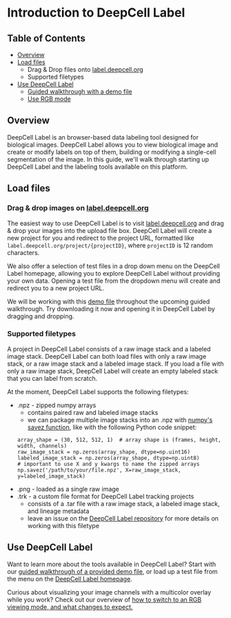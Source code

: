 # Introduction to DeepCell Label

## Table of Contents

* [Overview](#overview)
* [Load files](#load-files)
    * Drag & Drop files onto <a href="https://label.deepcell.org" target="_blank">label.deepcell.org</a>
    * Supported filetypes
* [Use DeepCell Label](#use-deepcell-label)
    * [Guided walkthrough with a demo file](DeepCell_Label_interactive_demo.md)
    * [Use RGB mode](DeepCell_Label_RGB.md)

## Overview

DeepCell Label is an browser-based data labeling tool designed for biological images. DeepCell Label allows you to view biological image and create or modify labels on top of them, building or modifying a single-cell segmentation of the image. In this guide, we'll walk through starting up DeepCell Label and the labeling tools available on this platform.

## Load files

### Drag & drop images on <a href="https://label.deepcell.org" target="_blank">label.deepcell.org</a>

The easiest way to use DeepCell Label is to visit <a href="https://label.deepcell.org" target="_blank">label.deepcell.org</a> and drag & drop your images into the upload file box. DeepCell Label will create a new project for you and redirect to the project URL, formatted like `label.deepcell.org/project/{projectID}`, where `projectID` is 12 random characters.

We also offer a selection of test files in a drop down menu on the DeepCell Label homepage, allowing you to explore DeepCell Label without providing your own data. Opening a test file from the dropdown menu will create and redirect you to a new project URL.

We will be working with this [demo file](https://caliban-input.s3.us-east-2.amazonaws.com/janelia_demo/HeLa-S3_janelia_demo_version.npz) throughout the upcoming guided walkthrough. Try downloading it now and opening it in DeepCell Label by dragging and dropping.

### Supported filetypes

A project in DeepCell Label consists of a raw image stack and a labeled image stack. DeepCell Label can both load files with only a raw image stack, or a raw image stack and a labeled image stack. If you load a file with only a raw image stack, DeepCell Label will create an empty labeled stack that you can label from scratch.

At the moment, DeepCell Label supports the following filetypes:

* .npz - zipped numpy arrays
    * contains paired raw and labeled image stacks
    * we can package multiple image stacks into an .npz with [numpy's savez function](https://numpy.org/doc/stable/reference/generated/numpy.savez.html), like with the following Python code snippet:
    ```
    array_shape = (30, 512, 512, 1)  # array shape is (frames, height, width, channels)
    raw_image_stack = np.zeros(array_shape, dtype=np.uint16)
    labeled_image_stack = np.zeros(array_shape, dtype=np.uint8)
    # important to use X and y kwargs to name the zipped arrays
    np.savez('/path/to/your/file.npz', X=raw_image_stack, y=labeled_image_stack)
    ```
* .png - loaded as a single raw image
* .trk - a custom file format for DeepCell Label tracking projects
    * consists of a .tar file with a raw image stack, a labeled image stack, and lineage metadata
    * leave an issue on the [DeepCell Label repository](https://github.com/vanvalenlab/deepcell-label/pull/214) for more details on working with this filetype

## Use DeepCell Label

Want to learn more about the tools available in DeepCell Label? Start with our [guided walkthrough of a provided demo file](DeepCell_Label_interactive_demo.md), or load up a test file from the menu on the <a href="https://label.deepcell.org" target="_blank">DeepCell Label homepage</a>.

Curious about visualizing your image channels with a multicolor overlay while you work? Check out our overview of [how to switch to an RGB viewing mode, and what changes to expect.](DeepCell_Label_RGB.md)

